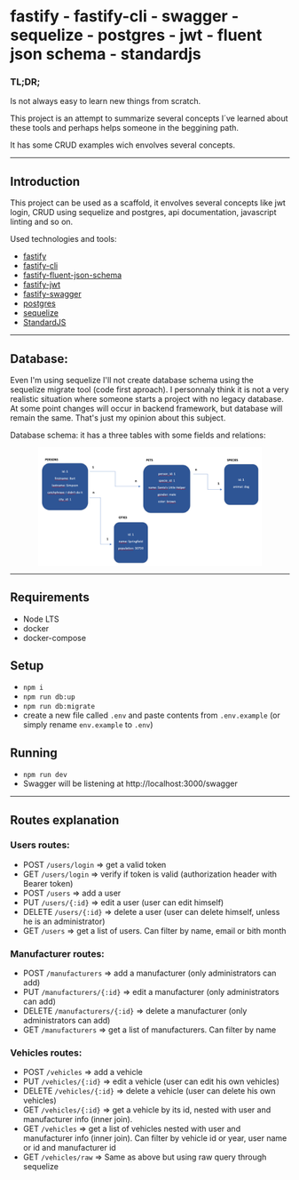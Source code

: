 # fastify - fastify-cli - swagger - sequelize - postgres - jwt - fluent json schema - standardjs

### TL;DR;
Is not always easy to learn new things from scratch. 

This project is an attempt to summarize several concepts I´ve learned about these tools and perhaps helps someone in the beggining path.

It has some CRUD examples wich envolves several concepts.

---

## Introduction

This project can be used as a scaffold, it envolves several concepts like jwt login, CRUD using sequelize and postgres, api documentation, javascript linting and so on.


Used technologies and tools:

- [fastify](https://www.fastify.io/)
- [fastify-cli](https://github.com/fastify/fastify-cli)
- [fastify-fluent-json-schema](https://github.com/fastify/fluent-json-schema)
- [fastify-jwt](https://github.com/fastify/fastify-jwt)
- [fastify-swagger](https://github.com/fastify/fastify-swagger)
- [postgres](https://www.postgresql.org/)
- [sequelize](https://sequelize.org/master)
- [StandardJS](https://marketplace.visualstudio.com/items?itemName=standard.vscode-standard)

--- 
## Database:

Even I'm using sequelize I'll not create database schema using the sequelize migrate tool (code first aproach). I personnaly think it is not a very realistic situation where someone starts a project with no legacy database. At some point changes will occur in backend framework, but database will remain the same. That's just my opinion about this subject.

Database schema: it has a three tables with some fields and relations:

<img src="README_assets/database.png" style="width: 80%; margin-left: auto; margin-right: auto; display: block;" />

---
## Requirements

- Node LTS
- docker
- docker-compose

## Setup

- `npm i`
- `npm run db:up`
- `npm run db:migrate`
- create a new file called `.env` and paste contents from `.env.example` (or simply rename `env.example` to `.env`)

## Running

- `npm run dev`
- Swagger will be listening at http://localhost:3000/swagger

---
## Routes explanation

### Users routes:
 - POST `/users/login` => get a valid token
 - GET `/users/login` => verify if token is valid (authorization header with Bearer token)
 - POST `/users` => add a user
 - PUT `/users/{:id}` => edit a user (user can edit himself)
 - DELETE `/users/{:id}` => delete a user (user can delete himself, unless he is an administrator)
 - GET `/users` => get a list of users. Can filter by name, email or bith month

 ### Manufacturer routes:
 - POST `/manufacturers` => add a manufacturer (only administrators can add)
 - PUT `/manufacturers/{:id}` => edit a manufacturer (only administrators can add)
 - DELETE `/manufacturers/{:id}` => delete a manufacturer (only administrators can add)
 - GET `/manufacturers` => get a list of manufacturers. Can filter by name

 ### Vehicles routes:
 - POST `/vehicles` => add a vehicle
 - PUT `/vehicles/{:id}` => edit a vehicle (user can edit his own vehicles)
 - DELETE `/vehicles/{:id}` => delete a vehicle (user can delete his own vehicles)
 - GET `/vehicles/{:id}` => get a vehicle by its id, nested with user and manufacturer info (inner join).
 - GET `/vehicles` => get a list of vehicles nested with user and manufacturer info (inner join). Can filter by vehicle id or year, user name or id and manufacturer id
 - GET `/vehicles/raw` => Same as above but using raw query through sequelize
